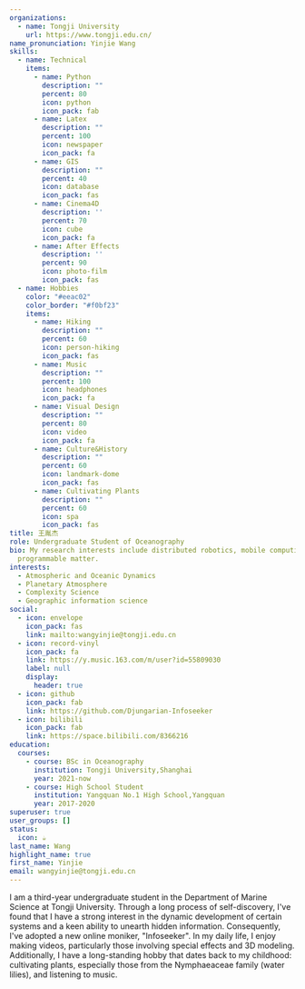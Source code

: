 ```yaml
---
organizations:
  - name: Tongji University
    url: https://www.tongji.edu.cn/
name_pronunciation: Yinjie Wang
skills:
  - name: Technical
    items:
      - name: Python
        description: ""
        percent: 80
        icon: python
        icon_pack: fab
      - name: Latex
        description: ""
        percent: 100
        icon: newspaper
        icon_pack: fa
      - name: GIS
        description: ""
        percent: 40
        icon: database
        icon_pack: fas
      - name: Cinema4D
        description: ''
        percent: 70
        icon: cube
        icon_pack: fa
      - name: After Effects
        description: ''
        percent: 90
        icon: photo-film
        icon_pack: fas
  - name: Hobbies
    color: "#eeac02"
    color_border: "#f0bf23"
    items:
      - name: Hiking
        description: ""
        percent: 60
        icon: person-hiking
        icon_pack: fas
      - name: Music
        description: ""
        percent: 100
        icon: headphones
        icon_pack: fa
      - name: Visual Design
        description: ""
        percent: 80
        icon: video
        icon_pack: fa
      - name: Culture&History
        description: ""
        percent: 60
        icon: landmark-dome
        icon_pack: fas
      - name: Cultivating Plants
        description: ""
        percent: 60
        icon: spa
        icon_pack: fas
title: 王胤杰
role: Undergraduate Student of Oceanography
bio: My research interests include distributed robotics, mobile computing and
  programmable matter.
interests:
  - Atmospheric and Oceanic Dynamics
  - Planetary Atmosphere
  - Complexity Science
  - Geographic information science
social:
  - icon: envelope
    icon_pack: fas
    link: mailto:wangyinjie@tongji.edu.cn
  - icon: record-vinyl
    icon_pack: fa
    link: https://y.music.163.com/m/user?id=55809030
    label: null
    display:
      header: true
  - icon: github
    icon_pack: fab
    link: https://github.com/Djungarian-Infoseeker
  - icon: bilibili
    icon_pack: fab
    link: https://space.bilibili.com/8366216
education:
  courses:
    - course: BSc in Oceanography
      institution: Tongji University,Shanghai
      year: 2021-now
    - course: High School Student
      institution: Yangquan No.1 High School,Yangquan
      year: 2017-2020
superuser: true
user_groups: []
status:
  icon: ☕️
last_name: Wang
highlight_name: true
first_name: Yinjie
email: wangyinjie@tongji.edu.cn
---
```

I am a third-year undergraduate student in the Department of Marine Science at Tongji University. Through a long process of self-discovery, I've found that I have a strong interest in the dynamic development of certain systems and a keen ability to unearth hidden information. Consequently, I've adopted a new online moniker, "Infoseeker". In my daily life, I enjoy making videos, particularly those involving special effects and 3D modeling. Additionally, I have a long-standing hobby that dates back to my childhood: cultivating plants, especially those from the Nymphaeaceae family (water lilies), and listening to music.
